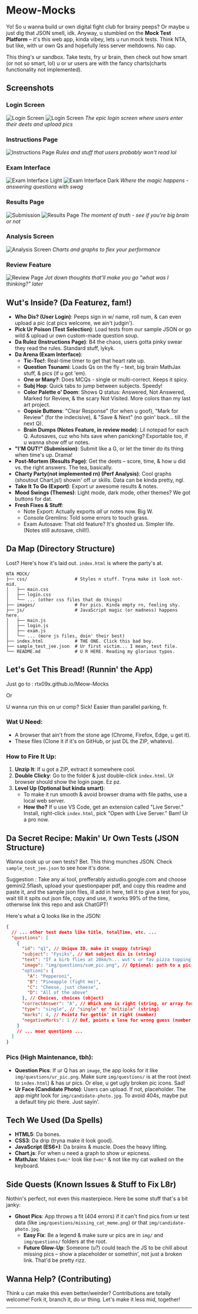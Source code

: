 # Meow-Mocks

Yo! So u wanna build ur own digital fight club for brainy peeps? Or maybe u just dig that JSON smell, idk. Anyway, u stumbled on the **Mock Test Platform** – it's this web app, kinda vibey, lets u run mock tests. Think NTA, but like, with ur own Qs and hopefully less server meltdowns. No cap.

This thing's ur sandbox. Take tests, fry ur brain, then check out how smart (or not so smart, lol) u or ur users are with the fancy charts(charts functionality not implemented).

## Screenshots

### Login Screen
![Login Screen](screenshots/login-screen-dark.png)
![Login Screen](screenshots/login-screen-light.png)
*The epic login screen where users enter their deets and upload pics*

### Instructions Page
![Instructions Page](screenshots/instructions.png)
*Rules and stuff that users probably won't read lol*

### Exam Interface
![Exam Interface Light](screenshots/exam-interface-light.png)
![Exam Interface Dark](screenshots/exam-interface-dark.png)
*Where the magic happens - answering questions with swag*

### Results Page
![Submission](screenshots/submission.png)
![Results Page](screenshots/results.png)
*The moment of truth - see if you're big brain or not*

### Analysis Screen
![Analysis Screen](screenshots/analysis.png)
*Charts and graphs to flex your performance*

### Review Feature
![Review Page](screenshots/review.png)
*Jot down thoughts that'll make you go "what was I thinking?" later*

## Wut's Inside? (Da Featurez, fam!)

*   **Who Dis? (User Login)**: Peeps sign in w/ name, roll num, & can even upload a pic (cat pics welcome, we ain't judgin').
*   **Pick Ur Poison (Test Selection)**: Load tests from our sample JSON or go wild & upload ur own custom-made question soup.
*   **Da Rulez (Instructions Page)**: B4 the chaos, users gotta pinky swear they read the rules. Standard stuff, iykyk.
*   **Da Arena (Exam Interface)**:
    *   **Tic-Toc!**: Real-time timer to get that heart rate up.
    *   **Question Tsunami**: Loads Qs on the fly – text, big brain MathJax stuff, & pics (if u got 'em).
    *   **One or Many?**: Does MCQs - single or multi-correct. Keeps it spicy.
    *   **Subj Hop**: Quick tabs to jump between subjects. Speedy!
    *   **Color Palette o' Doom**: Shows Q status: Answered, Not Answered, Marked for Review, & the scary Not Visited. More colors than my last art project.
    *   **Oopsie Buttons**: "Clear Response" (for when u goof), "Mark for Review" (for the indecisive), & "Save & Next" (no goin' back... till the next Q).
    *   **Brain Dumps (Notes Feature, in review mode)**: Lil notepad for each Q. Autosaves, cuz who hits save when panicking? Exportable too, if u wanna show off ur notes.
*   **"I'M OUT!" (Submission)**: Submit like a G, or let the timer do its thing when time's up. Drama!
*   **Post-Mortem (Results Page)**: Get the deets – score, time, & how u did vs. the right answers. The tea, basically.
*   **Charty Party(not implemented rn) (Perf Analysis)**: Cool graphs (shoutout Chart.js!) showin' off ur skills. Data can be kinda pretty, ngl.
*   **Take It To Go (Export)**: Export ur awesome results & notes.
*   **Mood Swings (Themes)**: Light mode, dark mode, other themes? We got buttons for dat.
*   **Fresh Fixes & Stuff**:
    *   Note Export: Actually exports *all* ur notes now. Big W.
    *   Console Gremlins: Told some errors to touch grass.
    *   Exam Autosave: That old feature? It's ghosted us. Simpler life. (Notes still autosave, chill!).

## Da Map (Directory Structure)

Lost? Here's how it's laid out. `index.html` is where the party's at.

```
NTA MOCK/
├── css/                  # Styles n stuff. Tryna make it look not-mid.
│   ├── main.css
│   ├── login.css
│   └── ... (other css files that do things)
├── images/               # For pics. Kinda empty rn, feeling shy.
├── js/                   # JavaScript magic (or madness) happens here.
│   ├── main.js
│   ├── login.js
│   ├── exam.js
│   └── ... (more js files, doin' their best)
├── index.html            # THE ONE. Click this bad boy.
├── sample_test_jee.json  # Ur first victim... I mean, test file.
└── README.md             # U R HERE. Reading my glorious typos.
```

## Let's Get This Bread! (Runnin' the App)

Just go to : rtx09x.github.io/Meow-Mocks

Or

U wanna run this on ur comp? Sick! Easier than parallel parking, fr.

### Wat U Need:

*   A browser that ain't from the stone age (Chrome, Firefox, Edge, u get it).
*   These files (Clone it if it's on GitHub, or just DL the ZIP, whatevs).

### How to Fire It Up:

1.  **Unzip It**: If u got a ZIP, extract it somewhere cool.
2.  **Double Clicky**: Go to the folder & just double-click `index.html`. Ur browser should show the login page. Ez pz.
3.  **Level Up (Optional but kinda smart)**:
    *   To make it run smooth & avoid browser drama with file paths, use a local web server.
    *   **How tho?** If u use VS Code, get an extension called "Live Server." Install, right-click `index.html`, pick "Open with Live Server." Bam! Ur a pro now.

## Da Secret Recipe: Makin' Ur Own Tests (JSON Structure)

Wanna cook up ur own tests? Bet. This thing munches JSON. Check `sample_test_jee.json` to see how it's done.

Suggestion : Take any ai tool, prefferably aistudio.google.com and choose gemini2.5flash, upload your questionpaper pdf, and copy this readme and paste it, and the sample json files, ill add in here, tell it to give a test for you, wait till it spits out json file, copy and use, it works 99% of the time, otherwise link this repo and ask ChatGPT!

Here's what a Q looks like in the JSON:

```json
{
  // ... other test deets like title, totalTime, etc. ...
  "questions": [
    {
      "id": "q1", // Unique ID, make it snappy (string)
      "subject": "Fysiks", // Wat subject dis is (string)
      "text": "If a birb flies at 20km/h... wut's ur fav pizza topping?", // Da question itself (string)
      "image": "img/questions/sum_pic.png", // Optional: path to a pic (string)
      "options": {
        "A": "Pepperoni",
        "B": "Pineapple (fight me)",
        "C": "Cheese, just cheese",
        "D": "All of the above"
      }, // Choices, choices (object)
      "correctAnswer": "A", // Which one is right (string, or array for multi-correct)
      "type": "single", // "single" or "multiple" (string)
      "marks": 4, // Pointz for gettin' it right (number)
      "negativeMarks": 1 // Oof, points u lose for wrong guess (number, usually positive)
    }
    // ... moar questions ...
  ]
}
```

### Pics (High Maintenance, tbh):

*   **Question Pics**: If ur Q has an `image`, the app looks for it like `img/questions/ur_pic.png`. Make sure `img/questions/` is at the root (next to `index.html`) & has ur pics. Or else, u get ugly broken pic icons. Sad!
*   **Ur Face (Candidate Photo)**: Users can upload. If not, placeholder. The app *might* look for `img/candidate-photo.jpg`. To avoid 404s, maybe put a default tiny pic there. Just sayin'.

## Tech We Used (Da Spells)

*   **HTML5**: Da bones.
*   **CSS3**: Da drip (tryna make it look good).
*   **JavaScript (ES6+)**: Da brains & muscle. Does the heavy lifting.
*   **Chart.js**: For when u need a graph to show ur epicness.
*   **MathJax**: Makes `E=mc²` look like `E=mc²` & not like my cat walked on the keyboard.

## Side Quests (Known Issues & Stuff to Fix L8r)

Nothin's perfect, not even this masterpiece. Here be some stuff that's a bit janky:

*   **Ghost Pics**: App throws a fit (404 errors) if it can't find pics from ur test data (like `img/questions/missing_cat_meme.png`) or that `img/candidate-photo.jpg`.
    *   **Easy Fix**: Be a legend & make sure ur pics are in `img/` and `img/questions/` folders at the root.
    *   **Future Glow-Up**: Someone (u?) could teach the JS to be chill about missing pics – show a placeholder or somethin', not just a broken link. That'd be pretty rizz.

## Wanna Help? (Contributing)

Think u can make this even better/weirder? Contributions are totally welcome! Fork it, branch it, do ur thing. Let's make it less mid, together!

---

